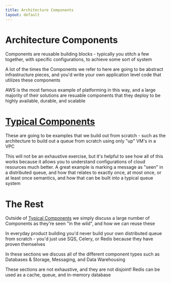 ```yaml
---
title: Architecture Components
layout: default
---
```


# Architecture Components
Components are reusable building blocks - typically you stitch a few together, with specific configurations, to achieve some sort of system

A lot of the times the Components we refer to here are going to be abstract infrastructure pieces, and you'd write your own application level code that utilizes these components

AWS is the most famous example of platforming in this way, and a large majority of their solutions are resuable components that they deploy to be highly available, durable, and scalable

# [Typical Components](/docs/technical%20writing/architecture_components/typical_reusable_resources/)
These are going to be examples that we build out from scratch - such as the architecture to build out a queue from scratch using only "up" VM's in a VPC

This will not be an exhaustive exercise, but it's helpful to see how all of this works because it allows you to understand configurations of cloud resources much better. A great example is marking a message as "seen" in a distributed queue, and how that relates to exactly once, at most once, or at least once semantics, and how that can be built into a typical queue system

# The Rest
Outside of [Typical Components](/docs/technical%20writing/architecture_components/typical_reusable_resources/) we simply discuss a large number of Components as they're seen "in the wild", and how we can reuse these

In everyday product building you'd never build your own distributed queue from scratch - you'd just use SQS, Celery, or Redis because they have proven themselves

In these sections we discuss all of the different component types such as Databases & Storage, Messaging, and Data Warehousing

These sections are not exhaustive, and they are not disjoint! Redis can be used as a cache, queue, and in-memory database